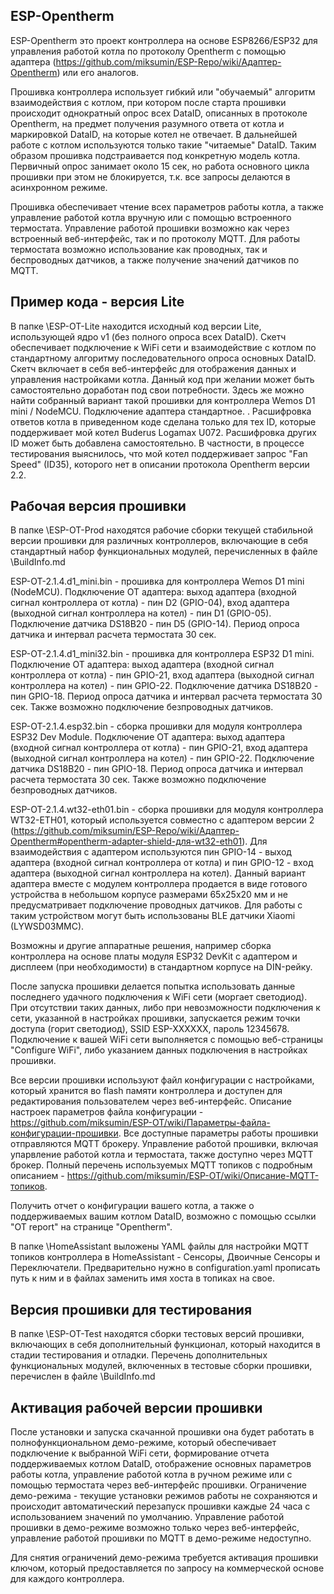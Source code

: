 ## ESP-Opentherm
ESP-Opentherm это проект контроллера на основе ESP8266/ESP32 для управления работой котла по протоколу Opentherm с помощью адаптера (https://github.com/miksumin/ESP-Repo/wiki/Адаптер-Opentherm) или его аналогов. 

Прошивка контроллера использует гибкий или "обучаемый" алгоритм взаимодействия с котлом, при котором после старта прошивки происходит однократный опрос всех DataID, описанных в протоколе Opentherm, на предмет получения разумного ответа от котла и маркировкой DataID, на которые котел не отвечает. В дальнейшей работе с котлом используются только такие "читаемые" DataID. Таким образом прошивка подстраивается под конкретную модель котла. Первичный опрос занимает около 15 сек, но работа основного цикла прошивки при этом не блокируется, т.к. все запросы делаются в асинхронном режиме. 

Прошивка обеспечивает чтение всех параметров работы котла, а также управление работой котла вручную или с помощью встроенного термостата. Управление работой прошивки возможно как через встроенный веб-интерфейс, так и по протоколу MQTT. Для работы термостата возможно использование как проводных, так и беспроводных датчиков, а также получение значений датчиков по MQTT.

## Пример кода - версия Lite
В папке \ESP-OT-Lite находится исходный код версии Lite, использующей ядро v1 (без полного опроса всех DataID). Скетч обеспечивает подключение к WiFi сети и взаимодействие с котлом по стандартному алгоритму последовательного опроса основных DataID. Скетч включает в себя веб-интерфейс для отображения данных и управления настройками котла. Данный код при желании может быть самостоятельно доработан под свои потребности. Здесь же можно найти собранный вариант такой прошивки для контроллера Wemos D1 mini / NodeMCU. Подключение адаптера стандартное.
. 
Расшифровка ответов котла в приведенном коде сделана только для тех ID, которые поддерживает мой котел Buderus Logamax U072. 
Расшифровка других ID может быть добавлена самостоятельно. В частности, в процессе тестирования выяснилось, что мой котел поддерживает запрос "Fan Speed" (ID35), которого нет в описании протокола Opentherm версии 2.2. 

## Рабочая версия прошивки
В папке \ESP-OT-Prod находятся рабочие сборки текущей стабильной версии прошивки для различных контроллеров, включающие в себя стандартный набор функциональных модулей, перечисленных в файле \BuildInfo.md

ESP-OT-2.1.4.d1_mini.bin - прошивка для контроллера Wemos D1 mini (NodeMCU). Подключение OT адаптера: выход адаптера (входной сигнал контроллера от котла) - пин D2 (GPIO-04), вход адаптера (выходной сигнал контроллера на котел) - пин D1 (GPIO-05). Подключение датчика DS18B20 - пин D5 (GPIO-14). Период опроса датчика и интервал расчета термостата 30 сек.

ESP-OT-2.1.4.d1_mini32.bin - прошивка для контроллера ESP32 D1 mini. Подключение OT адаптера: выход адаптера (входной сигнал контроллера от котла) - пин GPIO-21, вход адаптера (выходной сигнал контроллера на котел) - пин GPIO-22. Подключение датчика DS18B20 - пин GPIO-18. Период опроса датчика и интервал расчета термостата 30 сек. Также возможно подключение безпроводных датчиков.

ESP-OT-2.1.4.esp32.bin - сборка прошивки для модуля контроллера ESP32 Dev Module. Подключение OT адаптера: выход адаптера (входной сигнал контроллера от котла) - пин GPIO-21, вход адаптера (выходной сигнал контроллера на котел) - пин GPIO-22. Подключение датчика DS18B20 - пин GPIO-18. Период опроса датчика и интервал расчета термостата 30 сек. Также возможно подключение безпроводных датчиков.

ESP-OT-2.1.4.wt32-eth01.bin - сборка прошивки для модуля контроллера WT32-ETH01, который используется совместно с адаптером версии 2 (https://github.com/miksumin/ESP-Repo/wiki/Адаптер-Opentherm#opentherm-adapter-shield-для-wt32-eth01). Для взаимодействия с адаптером используются пин GPIO-14 - выход адаптера (входной сигнал контроллера от котла) и пин GPIO-12 - вход адаптера (выходной сигнал контроллера на котел). Данный вариант адаптера вместе с модулем контроллера продается в виде готового устройства в небольшом корпусе размерами 65х25х20 мм и не предусматривает подключение проводных датчиков. Для работы с таким устройством могут быть использованы BLE датчики Xiaomi (LYWSD03MMC).

Возможны и другие аппаратные решения, например сборка контроллера на основе платы модуля ESP32 DevKit с адаптером и дисплеем (при необходимости) в стандартном корпусе на DIN-рейку.

После запуска прошивки делается попытка использовать данные последнего удачного подключения к WiFi сети (моргает светодиод).
При отсутствии таких данных, либо при невозможности подключения к сети, указанной в настройках прошивки, запускается режим точки доступа (горит светодиод), SSID ESP-XXXXXX, пароль 12345678. Подключение к вашей WiFi сети выполняется с помощью веб-страницы "Configure WiFi", либо указанием данных подключения в настройках прошивки.

Все версии прошивки используют файл конфигурации с настройками, который хранится во flash памяти контроллера и доступен для редактирования пользователем через веб-интерфейс. Описание настроек параметров файла конфигурации - https://github.com/miksumin/ESP-OT/wiki/Параметры-файла-конфигурации-прошивки. Все доступные параметры работы прошивки отправляются MQTT брокеру. Управление работой прошивки, включая упарвление работой котла и термостата, также доступно через MQTT брокер. Полный перечень используемых MQTT топиков с подробным описанием - https://github.com/miksumin/ESP-OT/wiki/Описание-MQTT-топиков.

Получить отчет о конфигурации вашего котла, а также о поддерживаемых вашим котлом DataID, возможно с помощью ссылки "OT report" на странице "Opentherm".

В папке \HomeAssistant выложены YAML файлы для настройки MQTT топиков контроллера в HomeAssistant - Сенсоры, Двоичные Сенсоры и Переключатели. Предварительно нужно в configuration.yaml прописать путь к ним и в файлах заменить имя хоста в топиках на свое.

## Версия прошивки для тестирования
В папке \ESP-OT-Test находятся сборки тестовых версий прошивки, включающих в себя дополнительный функционал, который находится в стадии тестирования и отладки. Перечень дополнительных функциональных модулей, включенных в тестовые сборки прошивки, перечислен в файле \BuildInfo.md

## Активация рабочей версии прошивки

После установки и запуска скачанной прошивки она будет работать в полнофункциональном демо-режиме, который обеспечивает подключение к выбранной WiFi сети, формирование отчета поддерживаемых котлом DataID, отображение основных параметров работы котла, управление работой котла в ручном режиме или с помощью термостата через веб-интерфейс прошивки. Ограничение демо-режима - текущие установки режимов работы не сохраняются и происходит автоматический перезапуск прошивки каждые 24 часа с использованием значений по умолчанию. Управление работой прошивки в демо-режиме возможно только через веб-интерфейс, управление работой прошивки по MQTT в демо-режиме недоступно.

Для снятия ограничений демо-режима требуется активация прошивки ключом, который предоставляется по запросу на коммерческой основе для каждого контроллера.
